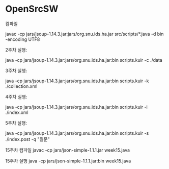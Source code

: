 # OpenSrcSW

컴파일

javac -cp jars/jsoup-1.14.3.jar:jars/org.snu.ids.ha.jar src/scripts/*.java -d bin -encoding UTF8

2주차 실행:

java -cp jars/jsoup-1.14.3.jar:jars/org.snu.ids.ha.jar:bin scripts.kuir -c ./data

3주차 실행:

java -cp jars/jsoup-1.14.3.jar:jars/org.snu.ids.ha.jar:bin scripts.kuir -k ./collection.xml

4주차 실행:

java -cp jars/jsoup-1.14.3.jar:jars/org.snu.ids.ha.jar:bin scripts.kuir -i ./index.xml

5주차 실행:

java -cp jars/jsoup-1.14.3.jar:jars/org.snu.ids.ha.jar:bin scripts.kuir -s ./index.post -q "질문"


15주차 컴파일
javac -cp jars/json-simple-1.1.1.jar week15.java

15주차 실행
java -cp jars/json-simple-1.1.1.jar:bin week15.java
